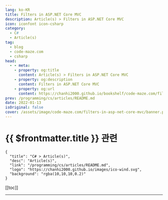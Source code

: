 ```yaml
---
lang: ko-KR
title: Filters in ASP.NET Core MVC
description: Article(s) > Filters in ASP.NET Core MVC
icon: iconfont icon-csharp
category: 
  - C#
  - Article(s)
tag: 
  - blog
  - code-maze.com
  - csharp
head:  
  - - meta:
    - property: og:title
      content: Article(s) > Filters in ASP.NET Core MVC
    - property: og:description
      content: Filters in ASP.NET Core MVC
    - property: og:url
      content: https://chanhi2000.github.io/bookshelf/code-maze.com/filters-in-asp-net-core-mvc.html
prev: /programming/cs/articles/README.md
date: 2022-01-13
isOriginal: false
cover: /assets/image/code-maze.com/filters-in-asp-net-core-mvc/banner.png
---
```


# {{ $frontmatter.title }} 관련

```component VPCard
{
  "title": "C# > Article(s)",
  "desc": "Article(s)",
  "link": "/programming/cs/articles/README.md",
  "logo": "https://chanhi2000.github.io/images/ico-wind.svg",
  "background": "rgba(10,10,10,0.2)"
}
```

[[toc]]

---

<SiteInfo
  name="Filters in ASP.NET Core MVC"
  desc="Filters in ASP.NET Core MVC allows us to run certain actions before or after specific stages in the request processing pipeline"
  url="https://code-maze.com/filters-in-asp-net-core-mvc/"
  logo="/assets/image/code-maze.com/favicon.png"
  preview="/assets/image/code-maze.com/filters-in-asp-net-core-mvc/banner.png"/>

<!-- TODO: 작성 -->
